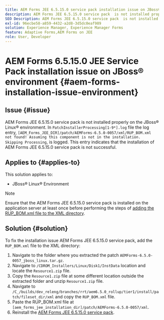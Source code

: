 ```yaml
---
title: AEM Forms JEE 6.5.15.0 service pack installation issue on JBoss® Linux® environment
description: AEM Forms JEE 6.5.15.0 service pack  is not installed properly on the JBoss® Linux® environment, any patch changes are not applied to the application server. Add the `RUP_BOM.xml` file to the XML directory.
SEO Description: AEM Forms JEE 6.5.15.0 service pack  is not installed properly on the JBoss Linux environment.
exl-id: 96ecbe58-a859-4432-a2d8-3d5dc0eaf989
solution: Experience Manager, Experience Manager Forms
feature: Adaptive Forms,AEM Forms on JEE
role: User, Developer
---
```

# AEM Forms 6.5.15.0 JEE Service Pack installation issue on JBoss® environment {#aem-forms-installation-issue-environment}

## Issue {#issue}

AEM Forms JEE 6.5.15.0 service pack is not installed properly on the JBoss® Linux® environment. In `PatchInstallerProcessing[1-9*].log` file the log entry, `[AEM_Forms_JEE_DIR]/patch/AEMForms-6.5.0-0057/xml/RUP_BOM.xml not found! Assuming this component is not in the installation. Skipping Processing`, is logged. This entry indicates that the installation of AEM Forms JEE 6.5.15.0 service pack is not successful.

## Applies to {#applies-to}

This solution applies to:
* JBoss® Linux® Environment 

>[!NOTE]
>
> Ensure that the AEM Forms JEE 6.5.15.0 service pack is installed on the application server at least once before performing the steps of [adding the RUP_BOM.xml file to the XML directory](#solution-solution).

## Solution {#solution}

To fix the installation issue AEM Forms JEE 6.5.15.0 service pack, add the `RUP_BOM.xml` file to the XML directory:
1. Navigate to the folder where you extracted the patch `AEMForms-6.5.0-0057_jboss_linux.tar.gz`.
1. Navigate to `/CDROM_Installers/Linux/Disk1/InstData` location and locate the `Resource1.zip` file.
1. Copy the `Resource1.zip` file at some different location outside the extracted folder and unzip `Resource1.zip` file.
1. Navigate to `/C_/builds/dev_releng/branches/rrt/aem6.5.0_rollup/tier1/install/patch/fileset_dir/xml` and copy the `RUP_BOM.xml` file.
1. Paste the RUP_BOM.xml file at `[aem_forms_jee_installation_dir]/patch/AEMForms-6.5.0-0057/xml`.
1. Reinstall the [AEM Forms JEE 6.5.15.0 service pack](https://experienceleague.adobe.com/docs/experience-manager-release-information/aem-release-updates/forms-updates/aem-forms-releases.html).
